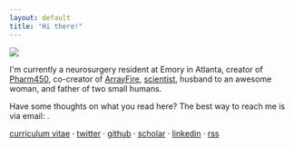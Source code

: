 ```yaml
---
layout: default
title: "Hi there!"
---
```


<img class="thumb" src="malcolm.jpg">

I'm currently a neurosurgery resident at Emory in Atlanta, creator of
[Pharm450](//pharm450.com), co-creator of [ArrayFire](http://arrayfire.com),
[scientist](/pubs/research.html), husband to an awesome woman, and father of
two small humans.

Have some thoughts on what you read here? The best way to reach me is via
email: <a id="email"></a>.

[curriculum vitae](/cv) &middot;
<a href="https://twitter.com/jgmalcolm">twitter</a> &middot;
<a href="https://github.com/jgmalcolm">github</a> &middot;
<a href="https://scholar.google.com/citations?user=Tp8uTioAAAAJ&view_op=list_works&pagesize=100">scholar</a> &middot;
<a href="https://www.linkedin.com/in/jgmalcolm">linkedin</a> &middot;
<a href="/atom.xml" title="Subscribe (Atom)">rss</a>

<script>
<!--
var email = "me" + "@" + "jgmal";
email += "colm.com";
$("#email").attr("href", "mailto:" + email).html(email);
//-->
</script>

[now]: /now
